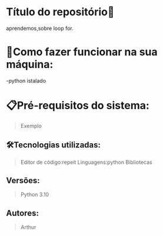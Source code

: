 # Título do repositório🚀

aprendemos,sobre loop for.

# 🔌Como fazer funcionar na sua máquina:

-python istalado
# 📋Pré-requisitos do sistema:

> Exemplo
> 

## 🛠️Tecnologias utilizadas:

> Editor de código:repeit
Linguagens:python
Bibliotecas
> 

## Versões:

> Python 3.10
> 

## Autores:

> Arthur
>
